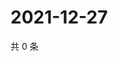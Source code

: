 # 2021-12-27

共 0 条

<!-- BEGIN WEIBO -->
<!-- 最后更新时间 Mon Dec 27 2021 07:11:36 GMT+0800 (China Standard Time) -->

<!-- END WEIBO -->
